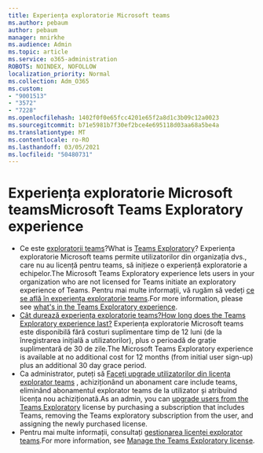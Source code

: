 ```yaml
---
title: Experiența exploratorie Microsoft teams
ms.author: pebaum
author: pebaum
manager: mnirkhe
ms.audience: Admin
ms.topic: article
ms.service: o365-administration
ROBOTS: NOINDEX, NOFOLLOW
localization_priority: Normal
ms.collection: Adm_O365
ms.custom:
- "9001513"
- "3572"
- "7228"
ms.openlocfilehash: 1402f0f0e65fcc4201e65f2a8d1c3b09c12a0023
ms.sourcegitcommit: b71e5981b7f30ef2bce4e695118d03aa68a5be4a
ms.translationtype: MT
ms.contentlocale: ro-RO
ms.lasthandoff: 03/05/2021
ms.locfileid: "50480731"
---
```

# <a name="microsoft-teams-exploratory-experience"></a><span data-ttu-id="b0155-102">Experiența exploratorie Microsoft teams</span><span class="sxs-lookup"><span data-stu-id="b0155-102">Microsoft Teams Exploratory experience</span></span>

- <span data-ttu-id="b0155-103">Ce este [exploratorii teams](https://docs.microsoft.com/microsoftteams/teams-exploratory)?</span><span class="sxs-lookup"><span data-stu-id="b0155-103">What is [Teams Exploratory](https://docs.microsoft.com/microsoftteams/teams-exploratory)?</span></span> <span data-ttu-id="b0155-104">Experiența exploratorie Microsoft teams permite utilizatorilor din organizația dvs., care nu au licență pentru teams, să inițieze o experiență exploratorie a echipelor.</span><span class="sxs-lookup"><span data-stu-id="b0155-104">The Microsoft Teams Exploratory experience lets users in your organization who are not licensed for Teams initiate an exploratory experience of Teams.</span></span> <span data-ttu-id="b0155-105">Pentru mai multe informații, vă rugăm să vedeți [ce se află în experiența exploratorie teams](https://docs.microsoft.com/microsoftteams/teams-exploratory#whats-in-the-teams-exploratory-experience).</span><span class="sxs-lookup"><span data-stu-id="b0155-105">For more information, please see [what's in the Teams Exploratory experience](https://docs.microsoft.com/microsoftteams/teams-exploratory#whats-in-the-teams-exploratory-experience).</span></span>
- [<span data-ttu-id="b0155-106">Cât durează experiența exploratorie teams?</span><span class="sxs-lookup"><span data-stu-id="b0155-106">How long does the Teams Exploratory experience last?</span></span>](https://docs.microsoft.com/microsoftteams/teams-exploratory#how-long-does-the-teams-exploratory-experience-last) <span data-ttu-id="b0155-107">Experiența exploratorie Microsoft teams este disponibilă fără costuri suplimentare timp de 12 luni (de la înregistrarea inițială a utilizatorilor), plus o perioadă de grație suplimentară de 30 de zile.</span><span class="sxs-lookup"><span data-stu-id="b0155-107">The Microsoft Teams Exploratory experience is available at no additional cost for 12 months (from initial user sign-up) plus an additional 30 day grace period.</span></span>
- <span data-ttu-id="b0155-108">Ca administrator, puteți să [Faceți upgrade utilizatorilor din licența explorator teams](https://docs.microsoft.com/microsoftteams/teams-exploratory#upgrade-users-from-the-teams-exploratory-license) , achiziționând un abonament care include teams, eliminând abonamentul explorator teams de la utilizator și atribuind licența nou achiziționată.</span><span class="sxs-lookup"><span data-stu-id="b0155-108">As an admin, you can [upgrade users from the Teams Exploratory](https://docs.microsoft.com/microsoftteams/teams-exploratory#upgrade-users-from-the-teams-exploratory-license) license by purchasing a subscription that includes Teams, removing the Teams exploratory subscription from the user, and assigning the newly purchased license.</span></span>
- <span data-ttu-id="b0155-109">Pentru mai multe informații, consultați [gestionarea licenței explorator teams](https://docs.microsoft.com/microsoftteams/teams-exploratory).</span><span class="sxs-lookup"><span data-stu-id="b0155-109">For more information, see [Manage the Teams Exploratory license](https://docs.microsoft.com/microsoftteams/teams-exploratory).</span></span>
